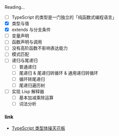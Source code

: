 Reading...

- [ ] TypeScript 的类型是一门独立的「纯函数式编程语言」
- [x] 类型与值
- [x] extends 与分支条件
- [ ] 变量声明
- [ ] 函数声明与调用
- [ ] 没有高阶函数不影响表达能力
- [ ] 模式匹配
- [ ] 递归与尾递归
  - [ ] 普通递归
  - [ ] 尾递归 & 尾递归转循环 & 通用递归转循环
  - [ ] 循环转尾递归
  - [ ] 尾递归遍历树
- [ ] 实现 Lisp 解释器
  - [ ] 基本加减乘除运算
  - [ ] 词法分析

### link

* [TypeScript 类型体操天花板](https://zhuanlan.zhihu.com/p/427309936)